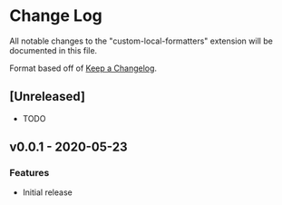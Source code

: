 # Change Log

All notable changes to the "custom-local-formatters" extension will be documented in this file.

Format based off of [Keep a Changelog](http://keepachangelog.com/).

## [Unreleased]

- TODO

## v0.0.1 - 2020-05-23

### Features
- Initial release
